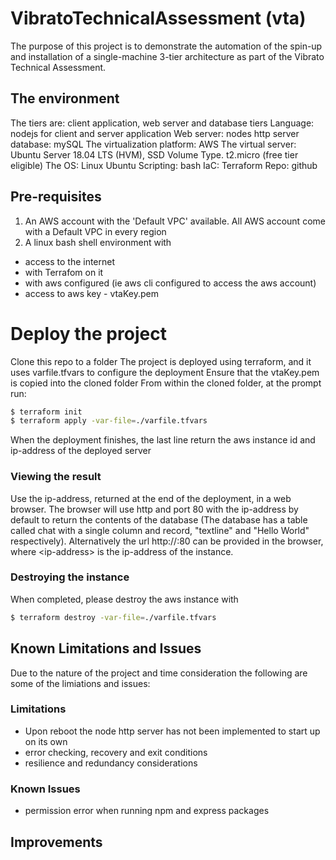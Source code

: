 # VibratoTechnicalAssessment (vta)
The purpose of this project is to demonstrate the automation of the spin-up and installation of a single-machine 3-tier architecture as part of the Vibrato Technical Assessment.

## The environment
The tiers are: client application, web server and database tiers
Language: nodejs for client and server application
Web server: nodes http server
database: mySQL
The virtualization platform: AWS 
The virtual server: Ubuntu Server 18.04 LTS (HVM), SSD Volume Type. t2.micro (free tier eligible)
The OS: Linux Ubuntu
Scripting: bash
IaC: Terraform
Repo: github

## Pre-requisites
1. An AWS account with the 'Default VPC' available. All AWS account come with a Default VPC in every region
2. A linux bash shell environment with
  - access to the internet
  - with Terrafom on it
  - with aws configured (ie aws cli configured to access the aws account)
  - access to aws key - vtaKey.pem

# Deploy the project
Clone this repo to a folder
The project is deployed using terraform, and it uses varfile.tfvars to configure the deployment
Ensure that the vtaKey.pem is copied into the cloned folder
From within the cloned folder, at the prompt run:

```bash
$ terraform init
$ terraform apply -var-file=./varfile.tfvars
```
When the deployment finishes, the last line return the aws instance id and ip-address of the deployed server

### Viewing the result
Use the ip-address, returned at the end of the deployment, in a web browser. The browser will use http and port 80 with the ip-address by default to return the contents of the database (The database has a table called chat with a single column and record, "textline" and "Hello World" respectively).
Alternatively the url http://<ip-address>:80 can be provided in the browser, where \<ip-address\> is the ip-address of the instance.

### Destroying the instance
When completed, please destroy the aws instance with
```bash
$ terraform destroy -var-file=./varfile.tfvars
```

## Known Limitations and Issues
Due to the nature of the project and time consideration the following are some of the limiations and issues:

### Limitations
- Upon reboot the node http server has not been implemented to start up on its own
- error checking, recovery and exit conditions
- resilience and redundancy considerations

### Known Issues
- permission error when running npm and express packages

## Improvements
